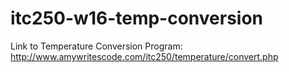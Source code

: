 # itc250-w16-temp-conversion
Link to Temperature Conversion Program: http://www.amywritescode.com/itc250/temperature/convert.php
